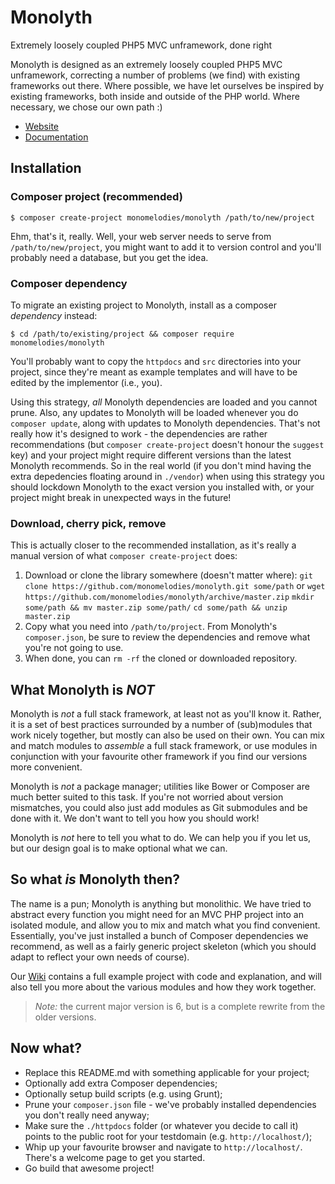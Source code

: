 # Monolyth
Extremely loosely coupled PHP5 MVC unframework, done right

Monolyth is designed as an extremely loosely coupled PHP5 MVC unframework,
correcting a number of problems (we find) with existing frameworks out there.
Where possible, we have let ourselves be inspired by existing frameworks, both
inside and outside of the PHP world. Where necessary, we chose our own path :)

- [Website](http://monolyth.monomelodies.nl)
- [Documentation](http://monolyth.monomelodies.nl/docs/)

## Installation

### Composer project (recommended)
`$ composer create-project monomelodies/monolyth /path/to/new/project`

Ehm, that's it, really. Well, your web server needs to serve from
`/path/to/new/project`, you might want to add it to version control and you'll
probably need a database, but you get the idea.

### Composer dependency
To migrate an existing project to Monolyth, install as a composer _dependency_
instead:

`$ cd /path/to/existing/project && composer require monomelodies/monolyth`

You'll probably want to copy the `httpdocs` and `src` directories into your
project, since they're meant as example templates and will have to be edited by
the implementor (i.e., you).

Using this strategy, _all_ Monolyth dependencies are loaded and you cannot
prune. Also, any updates to Monolyth will be loaded whenever you do
`composer update`, along with updates to Monolyth dependencies. That's not
really how it's designed to work - the dependencies are rather recommendations
(but `composer create-project` doesn't honour the `suggest` key) and your
project might require different versions than the latest Monolyth recommends.
So in the real world (if you don't mind having the extra depedencies floating
around in `./vendor`) when using this strategy you should lockdown Monolyth to
the exact version you installed with, or your project might break in unexpected
ways in the future!

### Download, cherry pick, remove
This is actually closer to the recommended installation, as it's really a manual
version of what `composer create-project` does:

1. Download or clone the library somewhere (doesn't matter where):
   `git clone https://github.com/monomelodies/monolyth.git some/path`
   or
   `wget https://github.com/monomelodies/monolyth/archive/master.zip`
   `mkdir some/path && mv master.zip some/path/`
   `cd some/path && unzip master.zip`
2. Copy what you need into `/path/to/project`. From Monolyth's `composer.json`,
   be sure to review the dependencies and remove what you're not going to use.
3. When done, you can `rm -rf` the cloned or downloaded repository.

## What Monolyth is _NOT_
Monolyth is _not_ a full stack framework, at least not as you'll know it.
Rather, it is a set of best practices surrounded by a number of (sub)modules
that work nicely together, but mostly can also be used on their own. You can mix
and match modules to _assemble_ a full stack framework, or use modules in
conjunction with your favourite other framework if you find our versions more
convenient.

Monolyth is _not_ a package manager; utilities like Bower or Composer are much
better suited to this task. If you're not worried about version mismatches, you
could also just add modules as Git submodules and be done with it. We don't want
to tell you how you should work!

Monolyth is _not_ here to tell you what to do. We can help you if you let us,
but our design goal is to make optional what we can.

## So what _is_ Monolyth then?
The name is a pun; Monolyth is anything but monolithic. We have tried to
abstract every function you might need for an MVC PHP project into an isolated
module, and allow you to mix and match what you find convenient. Essentially,
you've just installed a bunch of Composer dependencies we recommend, as well as
a fairly generic project skeleton (which you should adapt to reflect your own
needs of course).

Our [Wiki](http://monolyth.monomelodies.nl/wiki/) contains a full example
project with code and explanation, and will also tell you more about the various
modules and how they work together.

> *Note:* the current major version is 6, but is a complete rewrite from the
> older versions.

## Now what?
- Replace this README.md with something applicable for your project;
- Optionally add extra Composer dependencies;
- Optionally setup build scripts (e.g. using Grunt);
- Prune your `composer.json` file - we've probably installed dependencies you
  don't really need anyway;
- Make sure the `./httpdocs` folder (or whatever you decide to call it) points
  to the public root for your testdomain (e.g. `http://localhost/`);
- Whip up your favourite browser and navigate to `http://localhost/`. There's a
  welcome page to get you started.
- Go build that awesome project!

